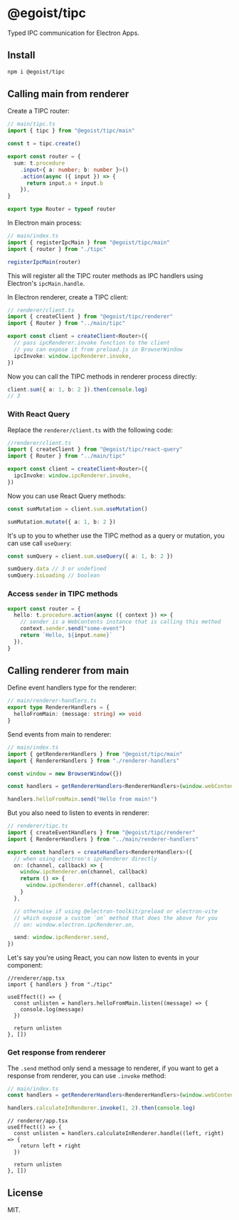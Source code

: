 # @egoist/tipc

Typed IPC communication for Electron Apps.

## Install

```bash
npm i @egoist/tipc
```

## Calling main from renderer

Create a TIPC router:

```ts
// main/tipc.ts
import { tipc } from "@egoist/tipc/main"

const t = tipc.create()

export const router = {
  sum: t.procedure
    .input<{ a: number; b: number }>()
    .action(async ({ input }) => {
      return input.a + input.b
    }),
}

export type Router = typeof router
```

In Electron main process:

```ts
// main/index.ts
import { registerIpcMain } from "@egoist/tipc/main"
import { router } from "./tipc"

registerIpcMain(router)
```

This will register all the TIPC router methods as IPC handlers using Electron's `ipcMain.handle`.

In Electron renderer, create a TIPC client:

```ts
// renderer/client.ts
import { createClient } from "@egoist/tipc/renderer"
import { Router } from "../main/tipc"

export const client = createClient<Router>({
  // pass ipcRenderer.invoke function to the client
  // you can expose it from preload.js in BrowserWindow
  ipcInvoke: window.ipcRenderer.invoke,
})
```

Now you can call the TIPC methods in renderer process directly:

```ts
client.sum({ a: 1, b: 2 }).then(console.log)
// 3
```

### With React Query

Replace the `renderer/client.ts` with the following code:

```ts
//renderer/client.ts
import { createClient } from "@egoist/tipc/react-query"
import { Router } from "../main/tipc"

export const client = createClient<Router>({
  ipcInvoke: window.ipcRenderer.invoke,
})
```

Now you can use React Query methods:

```ts
const sumMutation = client.sum.useMutation()

sumMutation.mutate({ a: 1, b: 2 })
```

It's up to you to whether use the TIPC method as a query or mutation, you can use call `useQuery`:

```ts
const sumQuery = client.sum.useQuery({ a: 1, b: 2 })

sumQuery.data // 3 or undefined
sumQuery.isLoading // boolean
```

### Access `sender` in TIPC methods

```ts
export const router = {
  hello: t.procedure.action(async ({ context }) => {
    // sender is a WebContents instance that is calling this method
    context.sender.send("some-event")
    return `Hello, ${input.name}`
  }),
}
```

## Calling renderer from main

Define event handlers type for the renderer:

```ts
// main/renderer-handlers.ts
export type RendererHandlers = {
  helloFromMain: (message: string) => void
}
```

Send events from main to renderer:

```ts
// main/index.ts
import { getRendererHandlers } from "@egoist/tipc/main"
import { RendererHandlers } from "./renderer-handlers"

const window = new BrowserWindow({})

const handlers = getRendererHandlers<RendererHandlers>(window.webContents)

handlers.helloFromMain.send("Hello from main!")
```

But you also need to listen to events in renderer:

```ts
// renderer/tipc.ts
import { createEventHandlers } from "@egoist/tipc/renderer"
import { RendererHandlers } from "../main/renderer-handlers"

export const handlers = createHandlers<RendererHandlers>({
  // when using electron's ipcRenderer directly
  on: (channel, callback) => {
    window.ipcRenderer.on(channel, callback)
    return () => {
      window.ipcRenderer.off(channel, callback)
    }
  },

  // otherwise if using @electron-toolkit/preload or electron-vite
  // which expose a custom `on` method that does the above for you
  // on: window.electron.ipcRenderer.on,

  send: window.ipcRenderer.send,
})
```

Let's say you're using React, you can now listen to events in your component:

```tsx
//renderer/app.tsx
import { handlers } from "./tipc"

useEffect(() => {
  const unlisten = handlers.helloFromMain.listen((message) => {
    console.log(message)
  })

  return unlisten
}, [])
```

### Get response from renderer

The `.send` method only send a message to renderer, if you want to get a response from renderer, you can use `.invoke` method:

```ts
// main/index.ts
const handlers = getRendererHandlers<RendererHandlers>(window.webContents)

handlers.calculateInRenderer.invoke(1, 2).then(console.log)
```

```tsx
// renderer/app.tsx
useEffect(() => {
  const unlisten = handlers.calculateInRenderer.handle((left, right) => {
    return left + right
  })

  return unlisten
}, [])
```

## License

MIT.

